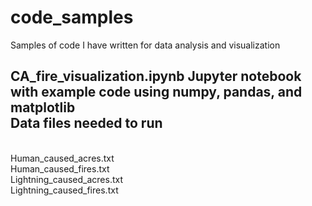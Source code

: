 # code_samples
Samples of code I have written for data analysis and visualization

**CA_fire_visualization.ipynb**
Jupyter notebook with example code using numpy, pandas, and matplotlib
<br/>Data files needed to run
-----------------------------
<br/>Human_caused_acres.txt
<br/>Human_caused_fires.txt
<br/>Lightning_caused_acres.txt
<br/>Lightning_caused_fires.txt

